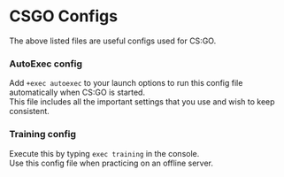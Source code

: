 # CSGO Configs
The above listed files are useful configs used for CS:GO.

### AutoExec config

Add `+exec autoexec` to your launch options to run this config file automatically when CS:GO is started. <br />
This file includes all the important settings that you use and wish to keep consistent.

### Training config

Execute this by typing `exec training` in the console. <br />
Use this config file when practicing on an offline server.
